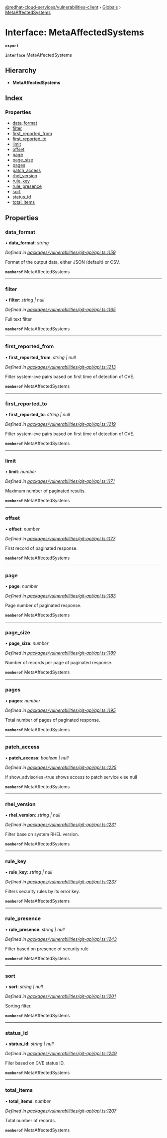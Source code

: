 [@redhat-cloud-services/vulnerabilities-client](../README.md) › [Globals](../globals.md) › [MetaAffectedSystems](metaaffectedsystems.md)

# Interface: MetaAffectedSystems

**`export`** 

**`interface`** MetaAffectedSystems

## Hierarchy

* **MetaAffectedSystems**

## Index

### Properties

* [data_format](metaaffectedsystems.md#data_format)
* [filter](metaaffectedsystems.md#filter)
* [first_reported_from](metaaffectedsystems.md#first_reported_from)
* [first_reported_to](metaaffectedsystems.md#first_reported_to)
* [limit](metaaffectedsystems.md#limit)
* [offset](metaaffectedsystems.md#offset)
* [page](metaaffectedsystems.md#page)
* [page_size](metaaffectedsystems.md#page_size)
* [pages](metaaffectedsystems.md#pages)
* [patch_access](metaaffectedsystems.md#patch_access)
* [rhel_version](metaaffectedsystems.md#rhel_version)
* [rule_key](metaaffectedsystems.md#rule_key)
* [rule_presence](metaaffectedsystems.md#rule_presence)
* [sort](metaaffectedsystems.md#sort)
* [status_id](metaaffectedsystems.md#status_id)
* [total_items](metaaffectedsystems.md#total_items)

## Properties

###  data_format

• **data_format**: *string*

*Defined in [packages/vulnerabilities/git-api/api.ts:1159](https://github.com/RedHatInsights/javascript-clients/blob/master/packages/vulnerabilities/git-api/api.ts#L1159)*

Format of the output data, either JSON (default) or CSV.

**`memberof`** MetaAffectedSystems

___

###  filter

• **filter**: *string | null*

*Defined in [packages/vulnerabilities/git-api/api.ts:1165](https://github.com/RedHatInsights/javascript-clients/blob/master/packages/vulnerabilities/git-api/api.ts#L1165)*

Full text filter

**`memberof`** MetaAffectedSystems

___

###  first_reported_from

• **first_reported_from**: *string | null*

*Defined in [packages/vulnerabilities/git-api/api.ts:1213](https://github.com/RedHatInsights/javascript-clients/blob/master/packages/vulnerabilities/git-api/api.ts#L1213)*

Filter system-cve pairs based on first time of detection of CVE.

**`memberof`** MetaAffectedSystems

___

###  first_reported_to

• **first_reported_to**: *string | null*

*Defined in [packages/vulnerabilities/git-api/api.ts:1219](https://github.com/RedHatInsights/javascript-clients/blob/master/packages/vulnerabilities/git-api/api.ts#L1219)*

Filter system-cve pairs based on first time of detection of CVE.

**`memberof`** MetaAffectedSystems

___

###  limit

• **limit**: *number*

*Defined in [packages/vulnerabilities/git-api/api.ts:1171](https://github.com/RedHatInsights/javascript-clients/blob/master/packages/vulnerabilities/git-api/api.ts#L1171)*

Maximum number of paginated results.

**`memberof`** MetaAffectedSystems

___

###  offset

• **offset**: *number*

*Defined in [packages/vulnerabilities/git-api/api.ts:1177](https://github.com/RedHatInsights/javascript-clients/blob/master/packages/vulnerabilities/git-api/api.ts#L1177)*

First record of paginated response.

**`memberof`** MetaAffectedSystems

___

###  page

• **page**: *number*

*Defined in [packages/vulnerabilities/git-api/api.ts:1183](https://github.com/RedHatInsights/javascript-clients/blob/master/packages/vulnerabilities/git-api/api.ts#L1183)*

Page number of paginated response.

**`memberof`** MetaAffectedSystems

___

###  page_size

• **page_size**: *number*

*Defined in [packages/vulnerabilities/git-api/api.ts:1189](https://github.com/RedHatInsights/javascript-clients/blob/master/packages/vulnerabilities/git-api/api.ts#L1189)*

Number of records per page of paginated response.

**`memberof`** MetaAffectedSystems

___

###  pages

• **pages**: *number*

*Defined in [packages/vulnerabilities/git-api/api.ts:1195](https://github.com/RedHatInsights/javascript-clients/blob/master/packages/vulnerabilities/git-api/api.ts#L1195)*

Total number of pages of paginated response.

**`memberof`** MetaAffectedSystems

___

###  patch_access

• **patch_access**: *boolean | null*

*Defined in [packages/vulnerabilities/git-api/api.ts:1225](https://github.com/RedHatInsights/javascript-clients/blob/master/packages/vulnerabilities/git-api/api.ts#L1225)*

If show_advisories=true shows access to patch service else null

**`memberof`** MetaAffectedSystems

___

###  rhel_version

• **rhel_version**: *string | null*

*Defined in [packages/vulnerabilities/git-api/api.ts:1231](https://github.com/RedHatInsights/javascript-clients/blob/master/packages/vulnerabilities/git-api/api.ts#L1231)*

Filter base on system RHEL version.

**`memberof`** MetaAffectedSystems

___

###  rule_key

• **rule_key**: *string | null*

*Defined in [packages/vulnerabilities/git-api/api.ts:1237](https://github.com/RedHatInsights/javascript-clients/blob/master/packages/vulnerabilities/git-api/api.ts#L1237)*

Filters security rules by its error key.

**`memberof`** MetaAffectedSystems

___

###  rule_presence

• **rule_presence**: *string | null*

*Defined in [packages/vulnerabilities/git-api/api.ts:1243](https://github.com/RedHatInsights/javascript-clients/blob/master/packages/vulnerabilities/git-api/api.ts#L1243)*

Filter based on presence of security rule

**`memberof`** MetaAffectedSystems

___

###  sort

• **sort**: *string | null*

*Defined in [packages/vulnerabilities/git-api/api.ts:1201](https://github.com/RedHatInsights/javascript-clients/blob/master/packages/vulnerabilities/git-api/api.ts#L1201)*

Sorting filter.

**`memberof`** MetaAffectedSystems

___

###  status_id

• **status_id**: *string | null*

*Defined in [packages/vulnerabilities/git-api/api.ts:1249](https://github.com/RedHatInsights/javascript-clients/blob/master/packages/vulnerabilities/git-api/api.ts#L1249)*

Filer based on CVE status ID.

**`memberof`** MetaAffectedSystems

___

###  total_items

• **total_items**: *number*

*Defined in [packages/vulnerabilities/git-api/api.ts:1207](https://github.com/RedHatInsights/javascript-clients/blob/master/packages/vulnerabilities/git-api/api.ts#L1207)*

Total number of records.

**`memberof`** MetaAffectedSystems
